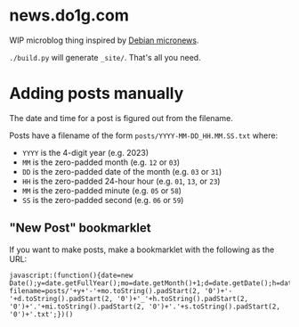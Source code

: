 # news.do1g.com

WIP microblog thing inspired by [Debian micronews](https://micronews.debian.org/).

`./build.py` will generate `_site/`. That's all you need.

# Adding posts manually

The date and time for a post is figured out from the filename.

Posts have a filename of the form `posts/YYYY-MM-DD_HH.MM.SS.txt` where:
- `YYYY` is the 4-digit year (e.g. 2023)
- `MM` is the zero-padded month (e.g. `12` or `03`)
- `DD` is the zero-padded date of the month (e.g. `03` or `31`)
- `HH` is the zero-padded 24-hour hour (e.g. `01`, `13`, or `23`)
- `MM` is the zero-padded minute (e.g. `05` or `58`)
- `SS` is the zero-padded second (e.g. `06` or `59`)

## "New Post" bookmarklet

If you want to make posts, make a bookmarklet with the following as the URL:

```
javascript:(function(){date=new Date();y=date.getFullYear();mo=date.getMonth()+1;d=date.getDate();h=date.getHours();mi=date.getMinutes();s=date.getSeconds();location.href='https://github.com/duckinator/news.do1g.com/new/main?filename=posts/'+y+'-'+mo.toString().padStart(2, '0')+'-'+d.toString().padStart(2, '0')+'_'+h.toString().padStart(2, '0')+'.'+mi.toString().padStart(2, '0')+'.'+s.toString().padStart(2, '0')+'.txt';})()
```

